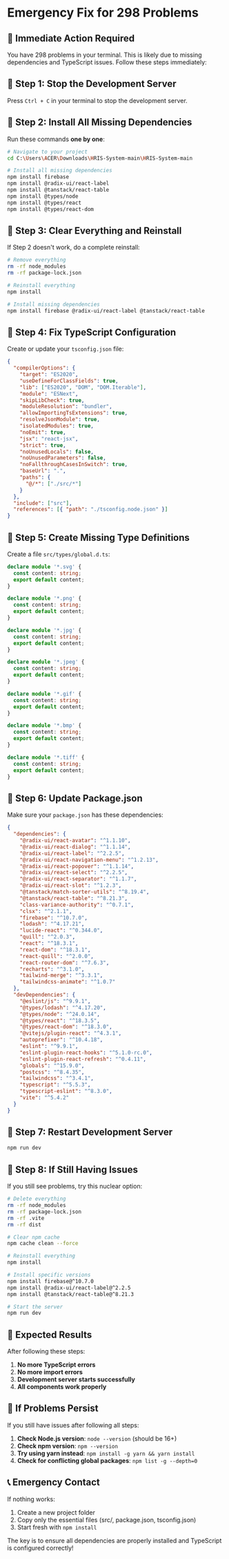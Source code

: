 # Emergency Fix for 298 Problems

## 🚨 Immediate Action Required

You have 298 problems in your terminal. This is likely due to missing dependencies and TypeScript issues. Follow these steps immediately:

## 🔧 Step 1: Stop the Development Server

Press `Ctrl + C` in your terminal to stop the development server.

## 🔧 Step 2: Install All Missing Dependencies

Run these commands **one by one**:

```bash
# Navigate to your project
cd C:\Users\ACER\Downloads\HRIS-System-main\HRIS-System-main

# Install all missing dependencies
npm install firebase
npm install @radix-ui/react-label
npm install @tanstack/react-table
npm install @types/node
npm install @types/react
npm install @types/react-dom
```

## 🔧 Step 3: Clear Everything and Reinstall

If Step 2 doesn't work, do a complete reinstall:

```bash
# Remove everything
rm -rf node_modules
rm -rf package-lock.json

# Reinstall everything
npm install

# Install missing dependencies
npm install firebase @radix-ui/react-label @tanstack/react-table
```

## 🔧 Step 4: Fix TypeScript Configuration

Create or update your `tsconfig.json` file:

```json
{
  "compilerOptions": {
    "target": "ES2020",
    "useDefineForClassFields": true,
    "lib": ["ES2020", "DOM", "DOM.Iterable"],
    "module": "ESNext",
    "skipLibCheck": true,
    "moduleResolution": "bundler",
    "allowImportingTsExtensions": true,
    "resolveJsonModule": true,
    "isolatedModules": true,
    "noEmit": true,
    "jsx": "react-jsx",
    "strict": true,
    "noUnusedLocals": false,
    "noUnusedParameters": false,
    "noFallthroughCasesInSwitch": true,
    "baseUrl": ".",
    "paths": {
      "@/*": ["./src/*"]
    }
  },
  "include": ["src"],
  "references": [{ "path": "./tsconfig.node.json" }]
}
```

## 🔧 Step 5: Create Missing Type Definitions

Create a file `src/types/global.d.ts`:

```typescript
declare module '*.svg' {
  const content: string;
  export default content;
}

declare module '*.png' {
  const content: string;
  export default content;
}

declare module '*.jpg' {
  const content: string;
  export default content;
}

declare module '*.jpeg' {
  const content: string;
  export default content;
}

declare module '*.gif' {
  const content: string;
  export default content;
}

declare module '*.bmp' {
  const content: string;
  export default content;
}

declare module '*.tiff' {
  const content: string;
  export default content;
}
```

## 🔧 Step 6: Update Package.json

Make sure your `package.json` has these dependencies:

```json
{
  "dependencies": {
    "@radix-ui/react-avatar": "^1.1.10",
    "@radix-ui/react-dialog": "^1.1.14",
    "@radix-ui/react-label": "^2.2.5",
    "@radix-ui/react-navigation-menu": "^1.2.13",
    "@radix-ui/react-popover": "^1.1.14",
    "@radix-ui/react-select": "^2.2.5",
    "@radix-ui/react-separator": "^1.1.7",
    "@radix-ui/react-slot": "^1.2.3",
    "@tanstack/match-sorter-utils": "^8.19.4",
    "@tanstack/react-table": "^8.21.3",
    "class-variance-authority": "^0.7.1",
    "clsx": "^2.1.1",
    "firebase": "^10.7.0",
    "lodash": "^4.17.21",
    "lucide-react": "^0.344.0",
    "quill": "^2.0.3",
    "react": "^18.3.1",
    "react-dom": "^18.3.1",
    "react-quill": "^2.0.0",
    "react-router-dom": "^7.6.3",
    "recharts": "^3.1.0",
    "tailwind-merge": "^3.3.1",
    "tailwindcss-animate": "^1.0.7"
  },
  "devDependencies": {
    "@eslint/js": "^9.9.1",
    "@types/lodash": "^4.17.20",
    "@types/node": "^24.0.14",
    "@types/react": "^18.3.5",
    "@types/react-dom": "^18.3.0",
    "@vitejs/plugin-react": "^4.3.1",
    "autoprefixer": "^10.4.18",
    "eslint": "^9.9.1",
    "eslint-plugin-react-hooks": "^5.1.0-rc.0",
    "eslint-plugin-react-refresh": "^0.4.11",
    "globals": "^15.9.0",
    "postcss": "^8.4.35",
    "tailwindcss": "^3.4.1",
    "typescript": "^5.5.3",
    "typescript-eslint": "^8.3.0",
    "vite": "^5.4.2"
  }
}
```

## 🔧 Step 7: Restart Development Server

```bash
npm run dev
```

## 🔧 Step 8: If Still Having Issues

If you still see problems, try this nuclear option:

```bash
# Delete everything
rm -rf node_modules
rm -rf package-lock.json
rm -rf .vite
rm -rf dist

# Clear npm cache
npm cache clean --force

# Reinstall everything
npm install

# Install specific versions
npm install firebase@^10.7.0
npm install @radix-ui/react-label@^2.2.5
npm install @tanstack/react-table@^8.21.3

# Start the server
npm run dev
```

## 🎯 Expected Results

After following these steps:

1. **No more TypeScript errors**
2. **No more import errors**
3. **Development server starts successfully**
4. **All components work properly**

## 🚨 If Problems Persist

If you still have issues after following all steps:

1. **Check Node.js version**: `node --version` (should be 16+)
2. **Check npm version**: `npm --version`
3. **Try using yarn instead**: `npm install -g yarn && yarn install`
4. **Check for conflicting global packages**: `npm list -g --depth=0`

## 📞 Emergency Contact

If nothing works:
1. Create a new project folder
2. Copy only the essential files (src/, package.json, tsconfig.json)
3. Start fresh with `npm install`

The key is to ensure all dependencies are properly installed and TypeScript is configured correctly!
